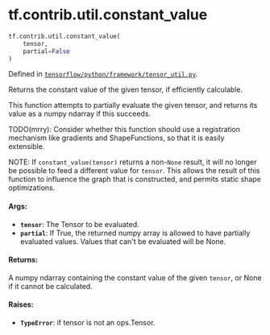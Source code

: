 <div itemscope itemtype="http://developers.google.com/ReferenceObject">
<meta itemprop="name" content="tf.contrib.util.constant_value" />
<meta itemprop="path" content="Stable" />
</div>

# tf.contrib.util.constant_value

``` python
tf.contrib.util.constant_value(
    tensor,
    partial=False
)
```



Defined in [`tensorflow/python/framework/tensor_util.py`](https://www.tensorflow.org/code/tensorflow/python/framework/tensor_util.py).

Returns the constant value of the given tensor, if efficiently calculable.

This function attempts to partially evaluate the given tensor, and
returns its value as a numpy ndarray if this succeeds.

TODO(mrry): Consider whether this function should use a registration
mechanism like gradients and ShapeFunctions, so that it is easily
extensible.

NOTE: If `constant_value(tensor)` returns a non-`None` result, it will no
longer be possible to feed a different value for `tensor`. This allows the
result of this function to influence the graph that is constructed, and
permits static shape optimizations.

#### Args:

* <b>`tensor`</b>: The Tensor to be evaluated.
* <b>`partial`</b>: If True, the returned numpy array is allowed to have partially
    evaluated values. Values that can't be evaluated will be None.


#### Returns:

A numpy ndarray containing the constant value of the given `tensor`,
or None if it cannot be calculated.


#### Raises:

* <b>`TypeError`</b>: if tensor is not an ops.Tensor.